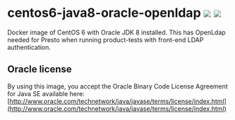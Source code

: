 # centos6-java8-oracle-openldap [![][layers-badge]][layers-link] [![][version-badge]][dockerhub-link]
           
[layers-badge]: https://images.microbadger.com/badges/image/prestosql/centos6-java8-oracle-openldap.svg
[layers-link]: https://microbadger.com/images/prestosql/centos6-java8-oracle-openldap
[version-badge]: https://images.microbadger.com/badges/version/prestosql/centos6-java8-oracle-openldap.svg
[dockerhub-link]: https://hub.docker.com/r/prestosql/centos6-java8-oracle-openldap

Docker image of CentOS 6 with Oracle JDK 8 installed. This has OpenLdap needed for 
Presto when running product-tests with front-end LDAP authentication.

## Oracle license

By using this image, you accept the Oracle Binary Code License Agreement for Java SE available here:
[http://www.oracle.com/technetwork/java/javase/terms/license/index.html](http://www.oracle.com/technetwork/java/javase/terms/license/index.html)
